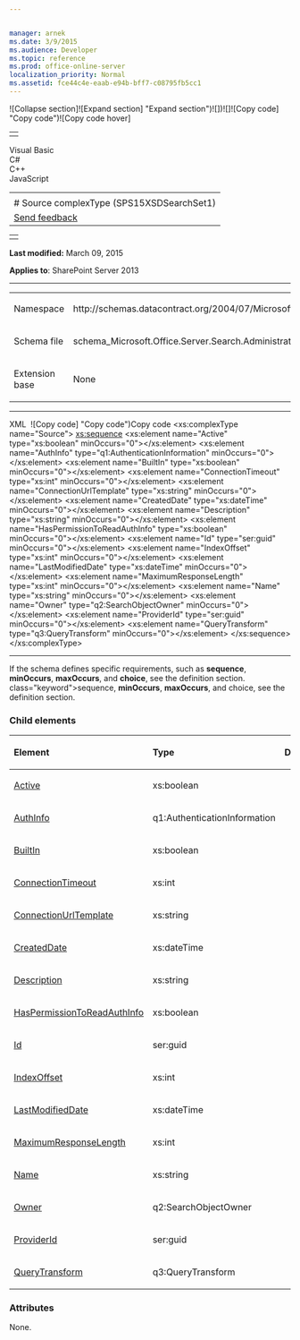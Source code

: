```yaml
---


manager: arnek
ms.date: 3/9/2015
ms.audience: Developer
ms.topic: reference
ms.prod: office-online-server
localization_priority: Normal
ms.assetid: fce44c4e-eaab-e94b-bff7-c08795fb5cc1
---
```


![Collapse
section]![Expand
section] "Expand section")![]()![])![]![]()![Copy
code] "Copy code")![Copy code
hover]
<table>
<tbody>
<tr class="odd">
<td align="left"></td>
</tr>
</tbody>
</table>

Visual Basic  
C\#  
C++  
JavaScript  

<table>
<tbody>
<tr class="odd">
<td align="left"><span id="runningHeaderText"></span></td>
</tr>
<tr class="even">
<td align="left"># Source complexType (SPS15XSDSearchSet1)</td>
</tr>
<tr class="odd">
<td align="left"><span id="headfeedbackarea" class="feedbackhead"><a href="javascript:SubmitFeedback(&#39;docthis@Microsoft.com&#39;,&#39;&#39;,&#39;&#39;,&#39;&#39;,&#39;1.0.18082.1225&#39;,&#39;%0\dThank%20you%20for%20your%20feedback.%20The%20developer%20writing%20teams%20use%20your%20feedback%20to%20improve%20documentation.%20While%20we%20are%20reviewing%20your%20feedback,%20we%20may%20send%20you%20e-mail%20to%20ask%20for%20clarification%20or%20feedback%20on%20a%20solution.%20We%20do%20not%20use%20your%20e-mail%20address%20for%20any%20other%20purpose%20and%20we%20delete%20it%20after%20we%20finish%20our%20review.%0\AFor%20further%20information%20about%20the%20privacy%20policies%20of%20Microsoft,%20please%20see%20http://privacy.microsoft.com/en-us/default.aspx.%0\A%0\d&#39;,&#39;Customer%20feedback&#39;);">Send feedback</a></span></td>
</tr>
</tbody>
</table>

<table>
<colgroup>
<col width="100%" />
</colgroup>
<tbody>
<tr class="odd">
<td align="left"></td>
</tr>
</tbody>
</table>

**Last modified:** March 09, 2015

**Applies to**: SharePoint Server 2013


-----------------------------------------------------------------------------------------------------------------------------------------------------------------------------------------------------

<table>
<colgroup>
<col width="50%" />
<col width="50%" />
</colgroup>
<tbody>
<tr class="odd">
<td align="left"><p><span class="label">Namespace</span></p></td>
<td align="left"><p>http://schemas.datacontract.org/2004/07/Microsoft.Office.Server.Search.Administration.Query</p></td>
</tr>
<tr class="even">
<td align="left"><p><span class="label">Schema file</span></p></td>
<td align="left"><p>schema_Microsoft.Office.Server.Search.Administration.Query.xsd</p></td>
</tr>
<tr class="odd">
<td align="left"><p><span class="label">Extension base</span></p></td>
<td align="left"><p>None</p></td>
</tr>
</tbody>
</table>


-----------------------------------------------------------------------------------------------------------------------------------------------------------------------------------------------

<span codelanguage="xmlLang"></span>
XML 
<span class="copyCode" onclick="CopyCode(this)"
onkeypress="CopyCode_CheckKey(this, event)"
onmouseover="ChangeCopyCodeIcon(this)"
onmouseout="ChangeCopyCodeIcon(this)" tabindex="0">![Copy
code] "Copy code")Copy code</span>
    <xs:complexType name="Source">
        <xs:sequence>
            <xs:element name="Active" type="xs:boolean" minOccurs="0"></xs:element>
            <xs:element name="AuthInfo" type="q1:AuthenticationInformation" minOccurs="0"></xs:element>
            <xs:element name="BuiltIn" type="xs:boolean" minOccurs="0"></xs:element>
            <xs:element name="ConnectionTimeout" type="xs:int" minOccurs="0"></xs:element>
            <xs:element name="ConnectionUrlTemplate" type="xs:string" minOccurs="0"></xs:element>
            <xs:element name="CreatedDate" type="xs:dateTime" minOccurs="0"></xs:element>
            <xs:element name="Description" type="xs:string" minOccurs="0"></xs:element>
            <xs:element name="HasPermissionToReadAuthInfo" type="xs:boolean" minOccurs="0"></xs:element>
            <xs:element name="Id" type="ser:guid" minOccurs="0"></xs:element>
            <xs:element name="IndexOffset" type="xs:int" minOccurs="0"></xs:element>
            <xs:element name="LastModifiedDate" type="xs:dateTime" minOccurs="0"></xs:element>
            <xs:element name="MaximumResponseLength" type="xs:int" minOccurs="0"></xs:element>
            <xs:element name="Name" type="xs:string" minOccurs="0"></xs:element>
            <xs:element name="Owner" type="q2:SearchObjectOwner" minOccurs="0"></xs:element>
            <xs:element name="ProviderId" type="ser:guid" minOccurs="0"></xs:element>
            <xs:element name="QueryTransform" type="q3:QueryTransform" minOccurs="0"></xs:element>
        </xs:sequence>
    </xs:complexType>


------------------------------------------------------------------------------------------------------------------------------------------------------------------------------------------------------------

If the schema defines specific requirements, such as **sequence**, **minOccurs**, **maxOccurs**, and **choice**, see the definition section.
class="keyword">sequence</span>, **minOccurs**,
**maxOccurs**, and <span
class="keyword">choice</span>, see the definition section.

### Child elements

<table>
<colgroup>
<col width="33%" />
<col width="33%" />
<col width="33%" />
</colgroup>
<thead>
<tr class="header">
<th align="left"><p>Element</p></th>
<th align="left"><p>Type</p></th>
<th align="left"><p>Description</p></th>
</tr>
</thead>
<tbody>
<tr class="odd">
<td align="left"><p><a href="active-element-source-complextypesps15xsdsearchset1.md">Active</a></p></td>
<td align="left"><p>xs:boolean</p></td>
<td align="left"><p></p></td>
</tr>
<tr class="even">
<td align="left"><p><a href="authinfo-element-source-complextypesps15xsdsearchset1.md">AuthInfo</a></p></td>
<td align="left"><p>q1:AuthenticationInformation</p></td>
<td align="left"><p></p></td>
</tr>
<tr class="odd">
<td align="left"><p><a href="builtin-element-source-complextypesps15xsdsearchset1.md">BuiltIn</a></p></td>
<td align="left"><p>xs:boolean</p></td>
<td align="left"><p></p></td>
</tr>
<tr class="even">
<td align="left"><p><a href="connectiontimeout-element-source-complextypesps15xsdsearchset1.md">ConnectionTimeout</a></p></td>
<td align="left"><p>xs:int</p></td>
<td align="left"><p></p></td>
</tr>
<tr class="odd">
<td align="left"><p><a href="connectionurltemplate-element-source-complextypesps15xsdsearchset1.md">ConnectionUrlTemplate</a></p></td>
<td align="left"><p>xs:string</p></td>
<td align="left"><p></p></td>
</tr>
<tr class="even">
<td align="left"><p><a href="createddate-element-source-complextypesps15xsdsearchset1.md">CreatedDate</a></p></td>
<td align="left"><p>xs:dateTime</p></td>
<td align="left"><p></p></td>
</tr>
<tr class="odd">
<td align="left"><p><a href="description-element-source-complextypesps15xsdsearchset1.md">Description</a></p></td>
<td align="left"><p>xs:string</p></td>
<td align="left"><p></p></td>
</tr>
<tr class="even">
<td align="left"><p><a href="haspermissiontoreadauthinfo-element-source-complextypesps15xsdsearchset1.md">HasPermissionToReadAuthInfo</a></p></td>
<td align="left"><p>xs:boolean</p></td>
<td align="left"><p></p></td>
</tr>
<tr class="odd">
<td align="left"><p><a href="id-element-source-complextypesps15xsdsearchset1.md">Id</a></p></td>
<td align="left"><p>ser:guid</p></td>
<td align="left"><p></p></td>
</tr>
<tr class="even">
<td align="left"><p><a href="indexoffset-element-source-complextypesps15xsdsearchset1.md">IndexOffset</a></p></td>
<td align="left"><p>xs:int</p></td>
<td align="left"><p></p></td>
</tr>
<tr class="odd">
<td align="left"><p><a href="lastmodifieddate-element-source-complextypesps15xsdsearchset1.md">LastModifiedDate</a></p></td>
<td align="left"><p>xs:dateTime</p></td>
<td align="left"><p></p></td>
</tr>
<tr class="even">
<td align="left"><p><a href="maximumresponselength-element-source-complextypesps15xsdsearchset1.md">MaximumResponseLength</a></p></td>
<td align="left"><p>xs:int</p></td>
<td align="left"><p></p></td>
</tr>
<tr class="odd">
<td align="left"><p><a href="name-element-source-complextypesps15xsdsearchset1.md">Name</a></p></td>
<td align="left"><p>xs:string</p></td>
<td align="left"><p></p></td>
</tr>
<tr class="even">
<td align="left"><p><a href="owner-element-source-complextypesps15xsdsearchset1.md">Owner</a></p></td>
<td align="left"><p>q2:SearchObjectOwner</p></td>
<td align="left"><p></p></td>
</tr>
<tr class="odd">
<td align="left"><p><a href="providerid-element-source-complextypesps15xsdsearchset1.md">ProviderId</a></p></td>
<td align="left"><p>ser:guid</p></td>
<td align="left"><p></p></td>
</tr>
<tr class="even">
<td align="left"><p><a href="querytransform-element-source-complextypesps15xsdsearchset1.md">QueryTransform</a></p></td>
<td align="left"><p>q3:QueryTransform</p></td>
<td align="left"><p></p></td>
</tr>
</tbody>
</table>

### Attributes

None.








